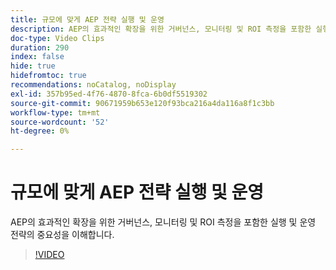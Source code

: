 ```yaml
---
title: 규모에 맞게 AEP 전략 실행 및 운영
description: AEP의 효과적인 확장을 위한 거버넌스, 모니터링 및 ROI 측정을 포함한 실행 및 운영 전략의 중요성을 이해합니다.
doc-type: Video Clips
duration: 290
index: false
hide: true
hidefromtoc: true
recommendations: noCatalog, noDisplay
exl-id: 357b95ed-4f76-4870-8fca-6b0df5519302
source-git-commit: 90671959b653e120f93bca216a4da116a8f1c3bb
workflow-type: tm+mt
source-wordcount: '52'
ht-degree: 0%

---
```


# 규모에 맞게 AEP 전략 실행 및 운영

AEP의 효과적인 확장을 위한 거버넌스, 모니터링 및 ROI 측정을 포함한 실행 및 운영 전략의 중요성을 이해합니다.

<!-- 62_S655_3442541_289_run-and-operate-strategies-for-aep-at-scale -->
>[!VIDEO](https://video.tv.adobe.com/v/3458330/?learn=on&enablevpops=true)
